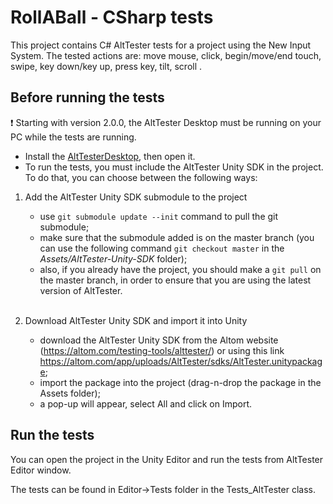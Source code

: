 # RollABall - CSharp tests

This project contains C# AltTester tests for a project using the New Input System.
The tested actions are: move mouse, click, begin/move/end touch, swipe, key down/key up, press key, tilt, scroll .

## Before running the tests
❗ Starting with version 2.0.0, the AltTester Desktop must be running on your PC while the tests are running.

- Install the [AltTesterDesktop](https://alttester.com/app/uploads/AltTester/desktop/AltTesterDesktopPackageMac__v2.0.1.zip), then open it.
- To run the tests, you must include the AltTester Unity SDK in the project. To do that, you can choose between the following ways:
1. Add the AltTester Unity SDK submodule to the project
    - use ``git submodule update --init`` command to pull the git submodule;
    - make sure that the submodule added is on the master branch (you can use the following command ``git checkout master`` in the <i>Assets/AltTester-Unity-SDK</i> folder);
    - also, if you already have the project, you should make a ``git pull`` on the master branch, in order to ensure that you are using the latest version of AltTester.

    <br> 
2. Download AltTester Unity SDK and import it into Unity 
    - download the AltTester Unity SDK from the Altom website (https://altom.com/testing-tools/alttester/) or using this link https://altom.com/app/uploads/AltTester/sdks/AltTester.unitypackage;
    - import the package into the project (drag-n-drop the package in the Assets folder);
    - a pop-up will appear, select All and click on Import.
    
## Run the tests

You can open the project in the Unity Editor and run the tests from AltTester Editor window.

The tests can be found in Editor->Tests folder in the Tests_AltTester class.
